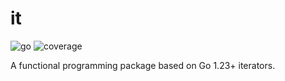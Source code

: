 # it

![go](https://img.shields.io/badge/go-1.23-00ADD8?logo=go)
![coverage](https://img.shields.io/badge/coverage-90.9%25-97CA00)

A functional programming package based on Go 1.23+ iterators.
